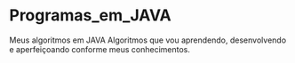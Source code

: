 # Programas_em_JAVA
Meus algoritmos em JAVA
Algoritmos que vou aprendendo, desenvolvendo e aperfeiçoando conforme meus conhecimentos.
